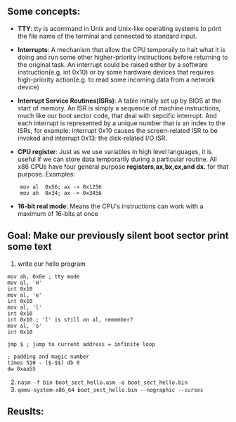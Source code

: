 ## Some concepts:

* **TTY**: tty is acommand in Unix and Unix-like operating systems to print the file name of the terminal
and connected to standard input. 

* **Interrupts**: A mechanism that allow the CPU temporaily to halt what it is doing and run some other
higher-priority instructions before returning to the original task. An interrupt could be raised either by a software instruction(e.g. int 0x10) or
by some hardware devices that requires high-priority action(e.g. to read some incoming data from a network device) 

* **Interrupt Service Routines(ISRs)**: A table initally set up by BIOS at the start of memory. An ISR is simply a sequence of machine instructions, much like
our boot sector code, that deal with sepcific interrupt. And each interrupt is represented by a unique number that is an index to the ISRs, for example: interrupt 0x10 
causes the screen-related ISR to be invoked and interrupt 0x13: the disk-related I/O ISR.

* **CPU register**: Just as we use variables in high level languages, it is useful if we can store data temporarily during a particular routine. All x86 CPUs have four general purpose
**registers,ax,bx,cx,and dx.** for that purpose. Examples:
```assembly mov ax  1234; store the decimal number 1234 in ax
    mov al  0x56; ax -> 0x1256
    mov ah  0x34; ax -> 0x3456
```
* **16-bit real mode**: Means the CPU's instructions can work with a maximum of 16-bits at once 


## Goal: Make our previously silent boot sector print some text
1. write our hello program
```assembly 
mov ah, 0x0e ; tty mode
mov al, 'H'
int 0x10
mov al, 'e'
int 0x10
mov al, 'l'
int 0x10
int 0x10 ; 'l' is still on al, remember?
mov al, 'o'
int 0x10

jmp $ ; jump to current address = infinite loop

; padding and magic number
times 510 - ($-$$) db 0
dw 0xaa55

``` 
2. `nasm -f bin boot_sect_hello.asm -o boot_sect_hello.bin`
3. `qemu-system-x86_64 boot_sect_hello.bin --nographic --curses` 




## Reuslts:
  




